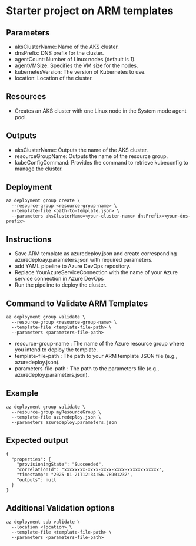 # Starter project on ARM templates


## Parameters
* aksClusterName: Name of the AKS cluster.
* dnsPrefix: DNS prefix for the cluster.
* agentCount: Number of Linux nodes (default is 1).
* agentVMSize: Specifies the VM size for the nodes.
* kubernetesVersion: The version of Kubernetes to use.
* location: Location of the cluster.

## Resources
* Creates an AKS cluster with one Linux node in the System mode agent pool.

## Outputs
* aksClusterName: Outputs the name of the AKS cluster.
* resourceGroupName: Outputs the name of the resource group.
* kubeConfigCommand: Provides the command to retrieve kubeconfig to manage the cluster.

## Deployment
```
az deployment group create \
  --resource-group <resource-group-name> \
  --template-file <path-to-template.json> \
  --parameters aksClusterName=<your-cluster-name> dnsPrefix=<your-dns-prefix>

```

## Instructions
* Save ARM template as azuredeploy.json and create corresponding azuredeploay.parameters.json with required parameters.
* add YAML pipeline to Azure DevOps repository.
* Replace YourAzureServiceConnection with the name of your Azure service connection in Azure DevOps
* Run the pipeline to deploy the cluster.

## Command to Validate ARM Templates
```
az deployment group validate \
  --resource-group <resource-group-name> \
  --template-file <template-file-path> \
  --parameters <parameters-file-path>

```
* resource-group-name : The name of the Azure resource group where you intend to deploy the template.
* template-file-path : The path to your ARM template JSON file (e.g., azuredeploy.json).
* parameters-file-path : The path to the parameters file (e.g., azuredeploy.parameters.json).

## Example
```
az deployment group validate \
  --resource-group myResourceGroup \
  --template-file azuredeploy.json \
  --parameters azuredeploy.parameters.json
```

## Expected output
```
{
  "properties": {
    "provisioningState": "Succeeded",
    "correlationId": "xxxxxxxx-xxxx-xxxx-xxxx-xxxxxxxxxxxx",
    "timestamp": "2025-01-21T12:34:56.7890123Z",
    "outputs": null
  }
}
```

## Additional Validation options
```
az deployment sub validate \
  --location <location> \
  --template-file <template-file-path> \
  --parameters <parameters-file-path>

```

